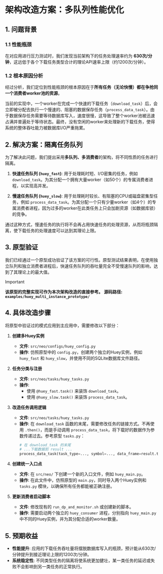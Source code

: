 # 架构改造方案：多队列性能优化

## 1. 问题背景

### 1.1 性能瓶颈

在对应用进行压力测试时，我们发现当前架构下的任务处理速率约为 **630次/分钟**，这远低于各个下载任务类型合计的理论API速率上限（约1200次/分钟）。

### 1.2 根本原因分析

经过分析，我们定位到性能瓶颈的根本原因在于**所有任务（无论快慢）都在争抢同一个消费者worker池的资源**。

当前的实现中，一个worker在完成一个快速的下载任务（`download_task`）后，会立即被分配去执行一个慢速的、阻塞的数据保存任务（`process_data_task`）。由于数据保存任务需要等待数据库写入，速度很慢，这导致了整个worker池被迅速占满并普遍处于等待状态。最终，没有空闲的worker来处理新的下载任务，使得系统的整体吞吐能力被数据库I/O严重拖累。

## 2. 解决方案：隔离任务队列

为了解决此问题，我们提出采用**多队列、多消费者**的架构，将不同性质的任务进行隔离。

1.  **快速任务队列 (`huey_fast`)**: 用于处理耗时短、I/O密集的任务，例如 `download_task`。为其分配一个拥有大量worker（如50个）的专属消费者进程，以实现高并发。

2.  **慢速任务队列 (`huey_slow`)**: 用于处理耗时较长、有阻塞的CPU或磁盘密集型任务，例如 `process_data_task`。为其分配一个只有少量worker（如4个）的专属消费者进程，因为过多的worker在此类任务上只会加剧资源（如数据库锁）的竞争。

通过这种方式，慢速任务的执行将不会再占用快速任务的处理资源，从而将瓶颈隔离，使下载任务的处理速度可以达到其理论上限。

## 3. 原型验证

我们已经通过一个原型成功验证了该方案的可行性。原型测试结果表明，在使用独立队列和独立消费者进程后，快速任务队列的吞吐量完全不受慢速队列的影响，达到了其理论上的最大值。

> [!IMPORTANT]
> **该原型的完整实现可作为本次架构改造的直接参考。**
> **源码路径: `examples/huey_multi_instance_prototype/`**

## 4. 具体改造步骤

将原型中验证过的模式应用到主应用中，需要修改以下部分：

1.  **创建多Huey实例**
    -   **文件**: `src/neo/configs/huey_config.py`
    -   **操作**: 仿照原型中的 `config.py`，创建两个独立的Huey实例，例如 `huey_fast` 和 `huey_slow`，并使用不同的SQLite数据库文件路径。

2.  **任务分类与注册**
    -   **文件**: `src/neo/tasks/huey_tasks.py`
    -   **操作**:
        -   使用 `@huey_fast.task()` 来装饰 `download_task`。
        -   使用 `@huey_slow.task()` 来装饰 `process_data_task`。

3.  **改造任务调用逻辑**
    -   **文件**: `src/neo/tasks/huey_tasks.py`
    -   **操作**: 在 `download_task` 函数的末尾，需要修改任务的链接方式。不再使用 `.then()`，而是手动调用 `process_data_task`，将下载好的数据作为参数传递过去。参考原型 `tasks.py`：
        ```python
        # 在 download_task 的末尾
        # ...下载数据到 result ...
        process_data_task(task_type=..., symbol=..., data_frame=result.to_dict("records"))
        ```

4.  **创建统一入口点**
    -   **文件**: 在 `src/neo/` 下创建一个新的入口文件，例如 `huey_main.py`。
    -   **操作**: 在此文件中，仿照原型的 `main.py`，同时导入两个Huey实例和 `tasks.py` 模块，以确保所有任务都能被正确注册。

5.  **更新消费者启动脚本**
    -   **文件**: 修改现有的 `run_dp_and_monitor.sh` 或创建新的脚本。
    -   **操作**: 需要启动两个独立的 `huey_consumer` 进程，分别指向 `huey_main.py` 中不同的Huey实例，并为其分配合适的worker数量。

## 5. 预期收益

-   **性能提升**: 应用的下载任务吞吐量将摆脱数据库写入的瓶颈，预计能从630次/分钟提升到接近理论上限的1200次/分钟。
-   **系统稳定性**: 不同类型任务的隔离将使系统更加健壮，某一类任务的延迟或失败不会影响到另一类任务的正常执行。
